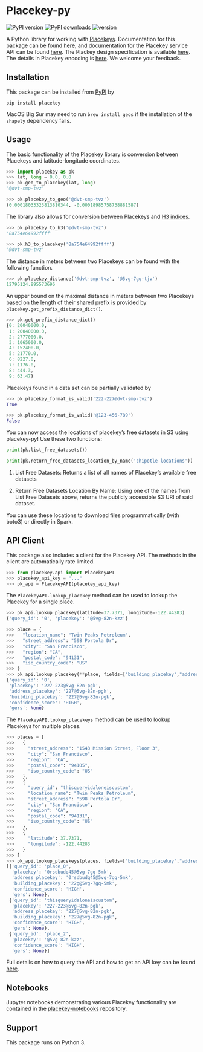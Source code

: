 # Placekey-py

[![PyPI version](https://badge.fury.io/py/placekey.svg)](https://badge.fury.io/py/placekey)
[![PyPI downloads](https://img.shields.io/pypi/dm/placekey)](https://pypistats.org/packages/placekey)
[![version](https://img.shields.io/badge/License-Apache%202.0-blue.svg)](LICENSE)

A Python library for working with [Placekeys](https://placekey.io). Documentation for this package can be found [here](https://placekey.github.io/placekey-py/), and documentation for the Placekey service API can be found [here](https://docs.placekey.io/). The Plackey design specification is available [here](https://docs.placekey.io/Placekey_Technical_White_Paper.pdf). The details in Placekey encoding is [here](https://docs.placekey.io/Placekey_Encoding_Specification%20White_Paper.pdf). We welcome your feedback. 

## Installation

This package can be installed from [PyPI](https://pypi.org/project/placekey/) by

```shell script
pip install placekey
```

MacOS Big Sur may need to run `brew install geos` if the installation of the `shapely` dependency fails.

## Usage

The basic functionality of the Placekey library is conversion between Placekeys and latitude-longitude coordinates.

```python
>>> import placekey as pk
>>> lat, long = 0.0, 0.0
>>> pk.geo_to_placekey(lat, long)
'@dvt-smp-tvz'
```

```python
>>> pk.placekey_to_geo('@dvt-smp-tvz')
(0.00018033323813810344, -0.00018985758738881587)
```

The library also allows for conversion between Placekeys and [H3 indices](https://github.com/uber/h3-py).

```python
>>> pk.placekey_to_h3('@dvt-smp-tvz')
'8a754e64992ffff'
```

```python
>>> pk.h3_to_placekey('8a754e64992ffff')
'@dvt-smp-tvz'
```

The distance in meters between two Placekeys can be found with the following function.

```python
>>> pk.placekey_distance('@dvt-smp-tvz', '@5vg-7gq-tjv')
12795124.895573696
```

An upper bound on the maximal distance in meters between two Placekeys based on the length of their shared prefix is provided by `placekey.get_prefix_distance_dict()`.

```python
>>> pk.get_prefix_distance_dict()
{0: 20040000.0,
 1: 20040000.0,
 2: 2777000.0,
 3: 1065000.0,
 4: 152400.0,
 5: 21770.0,
 6: 8227.0,
 7: 1176.0,
 8: 444.3,
 9: 63.47}
```

Placekeys found in a data set can be partially validated by

```python
>>> pk.placekey_format_is_valid('222-227@dvt-smp-tvz')
True
```

```python
>>> pk.placekey_format_is_valid('@123-456-789')
False
```
You can now access the locations of placekey’s free datasets in S3 using placekey-py! Use these two functions:

  ```python
print(pk.list_free_datasets())

print(pk.return_free_datasets_location_by_name('chipotle-locations'))
```

1.  List Free Datasets: Returns a list of all names of Placekey’s available free datasets
    
2.  Return Free Datasets Location By Name: Using one of the names from List Free Datasets above, returns the publicly accessible S3 URI of said dataset.

You can use these locations to download files programmatically (with boto3) or directly in Spark.
## API Client

This package also includes a client for the Placekey API. The methods in the client are automatically rate limited.

```python
>>> from placekey.api import PlacekeyAPI
>>> placekey_api_key = "..."
>>> pk_api = PlacekeyAPI(placekey_api_key)
```

The `PlacekeyAPI.lookup_placekey` method can be used to lookup the Placekey for a single place.

```python
>>> pk_api.lookup_placekey(latitude=37.7371, longitude=-122.44283)
{'query_id': '0', 'placekey': '@5vg-82n-kzz'}
```

```python
>>> place = {
>>>   "location_name": "Twin Peaks Petroleum",
>>>   "street_address": "598 Portola Dr",
>>>   "city": "San Francisco",
>>>   "region": "CA",
>>>   "postal_code": "94131",
>>>   "iso_country_code": "US"
>>> }
>>> pk_api.lookup_placekey(**place, fields=["building_placekey","address_placekey","confidence_score","gers"])
{'query_id': '0',
 'placekey': '227-223@5vg-82n-pgk',
 'address_placekey': '227@5vg-82n-pgk',
 'building_placekey': '227@5vg-82n-pgk',
 'confidence_score': 'HIGH',
 'gers': None}
```

The `PlacekeyAPI.lookup_placekeys` method can be used to lookup Placekeys for multiple places.

```python
>>> places = [
>>>   {
>>>     "street_address": "1543 Mission Street, Floor 3",
>>>     "city": "San Francisco",
>>>     "region": "CA",
>>>     "postal_code": "94105",
>>>     "iso_country_code": "US"
>>>   },
>>>   {
>>>     "query_id": "thisqueryidaloneiscustom",
>>>     "location_name": "Twin Peaks Petroleum",
>>>     "street_address": "598 Portola Dr",
>>>     "city": "San Francisco",
>>>     "region": "CA",
>>>     "postal_code": "94131",
>>>     "iso_country_code": "US"
>>>   },
>>>   {
>>>     "latitude": 37.7371,
>>>     "longitude": -122.44283
>>>   }
>>> ]
>>> pk_api.lookup_placekeys(places, fields=["building_placekey","address_placekey","confidence_score","gers"])
[{'query_id': 'place_0',
  'placekey': '0rsdbudq45@5vg-7gq-5mk',
  'address_placekey': '0rsdbudq45@5vg-7gq-5mk',
  'building_placekey': '22g@5vg-7gq-5mk',
  'confidence_score': 'HIGH',
  'gers': None},
 {'query_id': 'thisqueryidaloneiscustom',
  'placekey': '227-223@5vg-82n-pgk',
  'address_placekey': '227@5vg-82n-pgk',
  'building_placekey': '227@5vg-82n-pgk',
  'confidence_score': 'HIGH',
  'gers': None},
 {'query_id': 'place_2',
  'placekey': '@5vg-82n-kzz',
  'confidence_score': 'HIGH',
  'gers': None}]
```

Full details on how to query the API and how to get an API key can be found [here](https://docs.placekey.io/).

## Notebooks

Jupyter notebooks demonstrating various Placekey functionality are contained in the [placekey-notebooks](https://github.com/Placekey/placekey-notebooks) repository.

## Support

This package runs on Python 3.
